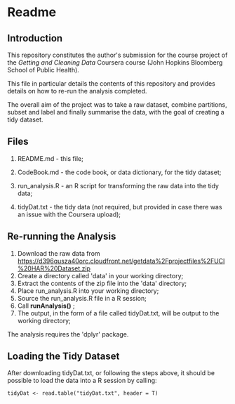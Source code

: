 # Readme

## Introduction

This repository constitutes the author's submission for the course project of
the *Getting and Cleaning Data* Coursera course (John Hopkins
Bloomberg School of Public Health).

This file in particular details the contents of this repository and provides
details on how to re-run the analysis completed.

The overall aim of the project was to take a raw dataset, combine partitions,
subset and label and finally summarise the data, with the goal of creating a
tidy dataset.

## Files

1. README.md - this file;

2. CodeBook.md - the code book, or data dictionary, for the tidy dataset;

3. run_analysis.R - an R script for transforming the raw data into the tidy data;

4. tidyDat.txt - the tidy data (not required, but provided in case
there was an issue with the Coursera upload);

## Re-running the Analysis

1. Download the raw data from 
https://d396qusza40orc.cloudfront.net/getdata%2Fprojectfiles%2FUCI%20HAR%20Dataset.zip
1. Create a directory called 'data' in your working directory;
1. Extract the contents of the zip file into the 'data' directory;
1. Place run_analysis.R into your working directory; 
1. Source the run_analysis.R file in a R session;
1. Call **runAnalysis()** ;
1. The output, in the form of a file called tidyDat.txt, will be output to the
working directory;

The analysis requires the 'dplyr' package.

## Loading the Tidy Dataset

After downloading tidyDat.txt, or following the steps above, it should be
possible to load the data into a R session by calling:

    tidyDat <- read.table("tidyDat.txt", header = T)
